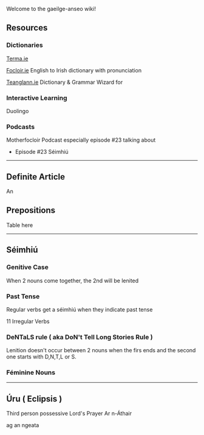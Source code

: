Welcome to the gaeilge-anseo wiki!


## Resources

### Dictionaries

[Terma.ie](https://www.tearma.ie)

[Focloir.ie](https://www.tearma.ie/) English to Irish dictionary with pronunciation

[Teanglann.ie](https://www.teanglann.ie/) Dictionary & Grammar Wizard for

### Interactive Learning

Duolingo 


### Podcasts

Motherfocloir Podcast especially episode #23 talking about 
- Episode #23 Séimhiú

***

## Definite Article

An

## Prepositions

Table here


***

## Séimhiú

### Genitive Case

When 2 nouns come together, the 2nd will be lenited

### Past Tense
Regular verbs get a séimhiú when they indicate past tense

11 Irregular Verbs

### DeNTaLS rule ( aka **D**o**N**'t **T**ell **L**ong **S**tories Rule )
Lenition doesn't occur between 2 nouns when the firs ends and the second one starts with D,N,T,L or S.

### Féminine Nouns


***

## Úru ( Eclipsis )

Third person possessive 
Lord's Prayer
Ar n-Áthair

ag an ngeata
